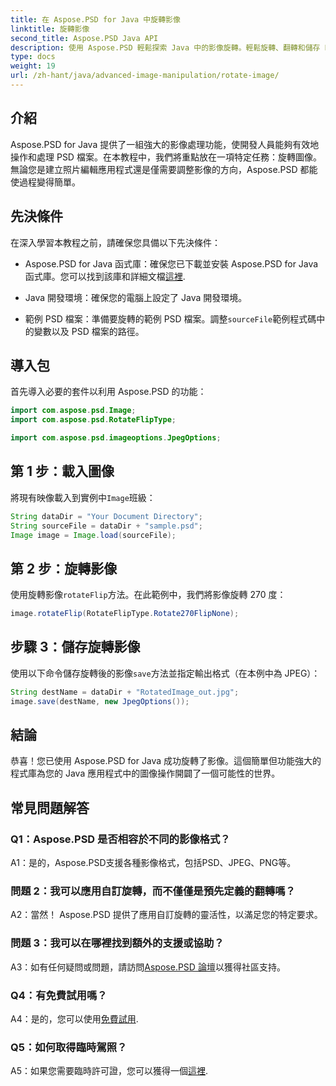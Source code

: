 ```yaml
---
title: 在 Aspose.PSD for Java 中旋轉影像
linktitle: 旋轉影像
second_title: Aspose.PSD Java API
description: 使用 Aspose.PSD 輕鬆探索 Java 中的影像旋轉。輕鬆旋轉、翻轉和儲存 PSD 檔案。
type: docs
weight: 19
url: /zh-hant/java/advanced-image-manipulation/rotate-image/
---
```

## 介紹

Aspose.PSD for Java 提供了一組強大的影像處理功能，使開發人員能夠有效地操作和處理 PSD 檔案。在本教程中，我們將重點放在一項特定任務：旋轉圖像。無論您是建立照片編輯應用程式還是僅需要調整影像的方向，Aspose.PSD 都能使過程變得簡單。

## 先決條件

在深入學習本教程之前，請確保您具備以下先決條件：

-  Aspose.PSD for Java 函式庫：確保您已下載並安裝 Aspose.PSD for Java 函式庫。您可以找到該庫和詳細文檔[這裡](https://reference.aspose.com/psd/java/).

- Java 開發環境：確保您的電腦上設定了 Java 開發環境。

- 範例 PSD 檔案：準備要旋轉的範例 PSD 檔案。調整`sourceFile`範例程式碼中的變數以及 PSD 檔案的路徑。

## 導入包

首先導入必要的套件以利用 Aspose.PSD 的功能：

```java
import com.aspose.psd.Image;
import com.aspose.psd.RotateFlipType;

import com.aspose.psd.imageoptions.JpegOptions;
```

## 第 1 步：載入圖像

將現有映像載入到實例中`Image`班級：

```java
String dataDir = "Your Document Directory";
String sourceFile = dataDir + "sample.psd";
Image image = Image.load(sourceFile);
```

## 第 2 步：旋轉影像

使用旋轉影像`rotateFlip`方法。在此範例中，我們將影像旋轉 270 度：

```java
image.rotateFlip(RotateFlipType.Rotate270FlipNone);
```

## 步驟 3：儲存旋轉影像

使用以下命令儲存旋轉後的影像`save`方法並指定輸出格式（在本例中為 JPEG）：

```java
String destName = dataDir + "RotatedImage_out.jpg";
image.save(destName, new JpegOptions());
```

## 結論

恭喜！您已使用 Aspose.PSD for Java 成功旋轉了影像。這個簡單但功能強大的程式庫為您的 Java 應用程式中的圖像操作開闢了一個可能性的世界。

## 常見問題解答

### Q1：Aspose.PSD 是否相容於不同的影像格式？

A1：是的，Aspose.PSD支援各種影像格式，包括PSD、JPEG、PNG等。

### 問題 2：我可以應用自訂旋轉，而不僅僅是預先定義的翻轉嗎？

A2：當然！ Aspose.PSD 提供了應用自訂旋轉的靈活性，以滿足您的特定要求。

### 問題 3：我可以在哪裡找到額外的支援或協助？

 A3：如有任何疑問或問題，請訪問[Aspose.PSD 論壇](https://forum.aspose.com/c/psd/34)以獲得社區支持。

### Q4：有免費試用嗎？

 A4：是的，您可以使用[免費試用](https://releases.aspose.com/).

### Q5：如何取得臨時駕照？

 A5：如果您需要臨時許可證，您可以獲得一個[這裡](https://purchase.aspose.com/temporary-license/).
